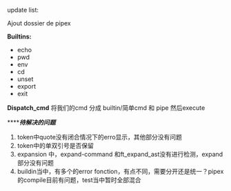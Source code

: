update list: 

Ajout dossier de pipex

**Builtins:**
- echo
- pwd
- env
- cd
- unset
- export
- exit

**Dispatch_cmd**
将我们的cmd 分成 builtin/简单cmd 和 pipe 然后execute

***************待解决的问题***********
1. token中quote没有闭合情况下的erro显示，其他部分没有问题
2. token中的单双引号是否保留
3. expansion 中，expand-command 和ft_expand_ast没有进行检测，expand部分没有问题
4. buildin当中，有多个的error fonction，有点不同，需要分开还是统一？pipex的compile目前有问题，test当中暂时全部混合


